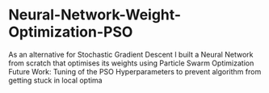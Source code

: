 # Neural-Network-Weight-Optimization-PSO
As an alternative for Stochastic Gradient Descent I built a Neural Network from scratch that optimises its weights using Particle Swarm Optimization
Future Work: Tuning of the PSO Hyperparameters to prevent algorithm from getting stuck in local optima
